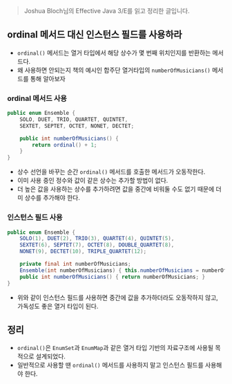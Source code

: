> Joshua Bloch님의 Effective Java 3/E를 읽고 정리한 글입니다.
> 

## ordinal 메서드 대신 인스턴스 필드를 사용하라

- `ordinal()` 메서드는 열거 타입에서 해당 상수가 몇 번째 위치인지를 반환하는 메서드다.
- 왜 사용하면 안되는지 책의 예시인 합주단 열거타입의 `numberOfMusicians()` 메서드를 통해 알아보자

### ordinal 메서드 사용

```java
public enum Ensemble {
    SOLO, DUET, TRIO, QUARTET, QUINTET,
    SEXTET, SEPTET, OCTET, NONET, DECTET;

    public int numberOfMusicians() {
        return ordinal() + 1;
    }
}
```

- 상수 선언을 바꾸는 순간 `ordinal()` 메서드를 호출한 메서드가 오동작한다.
- 이미 사용 중인 정수와 값이 같은 상수는 추가할 방법이 없다.
- 더 높은 값을 사용하는 상수를 추가하려면 값을 중간에 비워둘 수도 없기 때문에 더미 상수를 추가해야 한다.

### 인스턴스 필드 사용

```java
public enum Ensemble {
    SOLO(1), DUET(2), TRIO(3), QUARTET(4), QUINTET(5),
    SEXTET(6), SEPTET(7), OCTET(8), DOUBLE_QUARTET(8),
    NONET(9), DECTET(10), TRIPLE_QUARTET(12);

    private final int numberOfMusicians;
    Ensemble(int numberOfMusicians) { this.numberOfMusicians = numberOfMusicians; }
    public int numberOfMusicians() { return numberOfMusicians; }
}
```

- 위와 같이 인스턴스 필드를 사용하면 중간에 값을 추가하더라도 오동작하지 않고, 가독성도 좋은 열거 타입이 된다.

## 정리

- `ordinal()`은 `EnumSet`과 `EnumMap`과 같은 열거 타입 기반의 자료구조에 사용될 목적으로 설계되었다.
- 일반적으로 사용할 땐 `ordinal()` 메서드를 사용하지 말고 인스턴스 필드를 사용해야 한다.